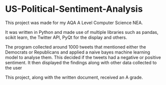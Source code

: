 # US-Political-Sentiment-Analysis
 
This project was made for my AQA A Level Computer Science NEA.

It was written in Python and made use of multiple libraries such as pandas, scikit learn, the Twitter API, PyQt for the display and others.

The program collected around 1000 tweets that mentioned either the Democrats or Republicans and applied a naive bayes machine learning model to analyse them. This decided if the tweets had a negative or positive sentiment.
It then displayed the findings along with other data collected to the user

This project, along with the written document, received an A grade.
